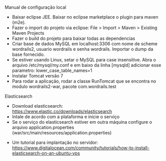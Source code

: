 ﻿Manual de configuração local

 - Baixar eclipse JEE. Baixar no eclipse marketplace o plugin para maven (m2e).
 - Fazer o import do projeto via eclipse: File > Import > Maven > Existing Maven Projects
 - Fazer o build do projeto para baixar todas as dependencias
 - Criar base de dados MySQL em localhost:3306 com nome de scheme wordrails2, usuario wordrails e senha wordrails. Importar o dump da base fornecido.
 - Se estiver usando Linux, setar o MySQL para case insensitive. Abra o arquivo /etc/mysql/my.conf e em baixo da linha [mysqld] adicionar esse parametro: lower_case_table_names=1
 - Instalar Tomcat versão 7
 - Para rodar a aplicação, rodar a classe RunTomcat que se encontra no modulo wordrails2-war, pacote com.wordrails.test

Elasticsearch

- Download elasticsearch: https://www.elastic.co/downloads/elasticsearch
- Intale de acordo com a plataforma e inicie o serviço
- Se o serviço do elasticsearch estiver em outra máquina configure o arquivo application.properties (war/src/main/resources/application.properties)

* Um tutorial para implantação no servidor: https://www.digitalocean.com/community/tutorials/how-to-install-elasticsearch-on-an-ubuntu-vps
